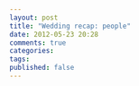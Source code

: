 ```yaml
---
layout: post
title: "Wedding recap: people"
date: 2012-05-23 20:28
comments: true
categories: 
tags: 
published: false
---
```

